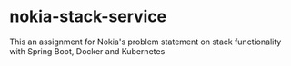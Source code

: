 # nokia-stack-service
This an assignment for Nokia's problem statement on stack functionality with Spring Boot, Docker and Kubernetes
